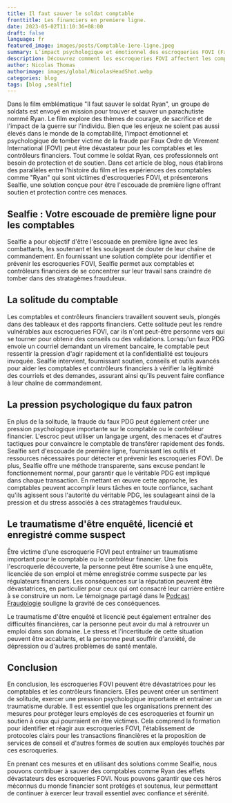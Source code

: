 ```yaml
---
title: Il faut sauver le soldat comptable
fronttitle: Les financiers en premiere ligne.
date: 2023-05-02T11:10:36+08:00
draft: false
language: fr
featured_image: images/posts/Comptable-1ere-ligne.jpeg
summary: L’impact psychologique et émotionnel des escroqueries FOVI (Faux Ordre de Virement International) sur les comptables et les contrôleurs financiers est énorme. Ils sont littéralement en première ligne d’où parallèle avec le film "Il faut sauver le soldat Ryan". Outre l’aspect financier, les comptables sont considérés comme suspects, signalés non fiables aux autorités et souvent licencier pour négligences. Les criminels eux sont capables à moindres frais de faire des faux crédibles. Nous permettons à ces professionnels de la finance d’avoir en plus de leur vigilance, des preuves irréfutables de leur bonne foi sans les forcer à être perçus comme trop pointilleux.
description: Découvrez comment les escroqueries FOVI affectent les comptables et contrôleurs financiers et comment Sealfie offre protection et soutien, en établissant une analogie avec le célèbre film "Il faut sauver le soldat Ryan".
author: Nicolas Thomas
authorimage: images/global/NicolasHeadShot.webp
categories: blog
tags: [blog ,sealfie]
---
```


Dans le film emblématique "Il faut sauver le soldat Ryan", un groupe de soldats est envoyé en mission pour trouver et sauver un parachutiste nommé Ryan. Le film explore des thèmes de courage, de sacrifice et de l'impact de la guerre sur l'individu. Bien que les enjeux ne soient pas aussi élevés dans le monde de la comptabilité, l'impact émotionnel et psychologique de tomber victime de la fraude par Faux Ordre de Virement International (FOVI) peut être dévastateur pour les comptables et les contrôleurs financiers. Tout comme le soldat Ryan, ces professionnels ont besoin de protection et de soutien. Dans cet article de blog, nous établirons des parallèles entre l'histoire du film et les expériences des comptables comme "Ryan" qui sont victimes d'escroqueries FOVI, et présenterons Sealfie, une solution conçue pour être l'escouade de première ligne offrant soutien et protection contre ces menaces.

## Sealfie : Votre escouade de première ligne pour les comptables

Sealfie a pour objectif d'être l'escouade en première ligne avec les combattants, les soutenant et les soulageant de douter de leur chaîne de commandement. En fournissant une solution complète pour identifier et prévenir les escroqueries FOVI, Sealfie permet aux comptables et contrôleurs financiers de se concentrer sur leur travail sans craindre de tomber dans des stratagèmes frauduleux.

## La solitude du comptable

Les comptables et contrôleurs financiers travaillent souvent seuls, plongés dans des tableaux et des rapports financiers. Cette solitude peut les rendre vulnérables aux escroqueries FOVI, car ils n'ont peut-être personne vers qui se tourner pour obtenir des conseils ou des validations. Lorsqu'un faux PDG envoie un courriel demandant un virement bancaire, le comptable peut ressentir la pression d'agir rapidement et la confidentialité est toujours invoquée. Sealfie intervient, fournissant soutien, conseils et outils avancés pour aider les comptables et contrôleurs financiers à vérifier la légitimité des courriels et des demandes, assurant ainsi qu'ils peuvent faire confiance à leur chaîne de commandement.

## La pression psychologique du faux patron

En plus de la solitude, la fraude du faux PDG peut également créer une pression psychologique importante sur le comptable ou le contrôleur financier. L'escroc peut utiliser un langage urgent, des menaces et d'autres tactiques pour convaincre le comptable de transférer rapidement des fonds. Sealfie sert d'escouade de première ligne, fournissant les outils et ressources nécessaires pour détecter et prévenir les escroqueries FOVI. De plus, Sealfie offre une méthode transparente, sans excuse pendant le fonctionnement normal, pour garantir que le véritable PDG est impliqué dans chaque transaction. En mettant en œuvre cette approche, les comptables peuvent accomplir leurs tâches en toute confiance, sachant qu'ils agissent sous l'autorité du véritable PDG, les soulageant ainsi de la pression et du stress associés à ces stratagèmes frauduleux.

## Le traumatisme d'être enquêté, licencié et enregistré comme suspect

Être victime d'une escroquerie FOVI peut entraîner un traumatisme important pour le comptable ou le contrôleur financier. Une fois l'escroquerie découverte, la personne peut être soumise à une enquête, licenciée de son emploi et même enregistrée comme suspecte par les régulateurs financiers. Les conséquences sur la réputation peuvent être dévastatrices, en particulier pour ceux qui ont consacré leur carrière entière à se construire un nom. Le témoignage partagé dans le [Podcast Fraudologie](https://www.fraudologie.fr/podcast/fraude-au-president-temoignage-rarissime/) souligne la gravité de ces conséquences.

Le traumatisme d'être enquêté et licencié peut également entraîner des difficultés financières, car la personne peut avoir du mal à retrouver un emploi dans son domaine. Le stress et l'incertitude de cette situation peuvent être accablants, et la personne peut souffrir d'anxiété, de dépression ou d'autres problèmes de santé mentale.

## Conclusion

En conclusion, les escroqueries FOVI peuvent être dévastatrices pour les comptables et les contrôleurs financiers. Elles peuvent créer un sentiment de solitude, exercer une pression psychologique importante et entraîner un traumatisme durable. Il est essentiel que les organisations prennent des mesures pour protéger leurs employés de ces escroqueries et fournir un soutien à ceux qui pourraient en être victimes. Cela comprend la formation pour identifier et réagir aux escroqueries FOVI, l'établissement de protocoles clairs pour les transactions financières et la proposition de services de conseil et d'autres formes de soutien aux employés touchés par ces escroqueries.

En prenant ces mesures et en utilisant des solutions comme Sealfie, nous pouvons contribuer à sauver des comptables comme Ryan des effets dévastateurs des escroqueries FOVI. Nous pouvons garantir que ces héros méconnus du monde financier sont protégés et soutenus, leur permettant de continuer à exercer leur travail essentiel avec confiance et sérénité.
